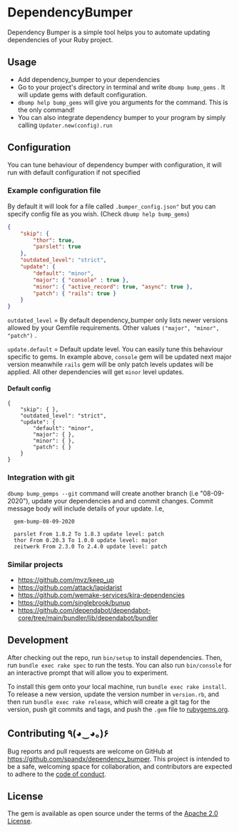 # DependencyBumper

Dependency Bumper is a simple tool helps you to automate updating dependencies of your Ruby project.

## Usage

- Add dependency_bumper to your dependencies
- Go to your project's directory in terminal and write `dbump bump_gems` . It will update gems with default configuration.
- `dbump help bump_gems` will give you arguments for the command. This is the only command!
- You can also integrate dependency bumper to your program by simply calling `Updater.new(config).run`

## Configuration

You can tune behaviour of dependency bumper with configuration, it will run with default configuration if not specified

### Example configuration file

By default it will look for a file called `.bumper_config.json"` but you can specify config file as you wish. (Check `dbump help bump_gems`)

```json
{
    "skip": {
        "thor": true,
        "parslet": true
    },
    "outdated_level": "strict",
    "update": {
        "default": "minor",
        "major": { "console" : true },
        "minor": { "active_record": true, "async": true },
        "patch": { "rails": true }
    }
}
```

`outdated_level` = By default dependency_bumper only lists newer versions allowed by your Gemfile requirements. Other values `("major", "minor", "patch")` .

`update.default` = Default update level. You can easily tune this behaviour specific to gems. In example above, `console` gem will be updated next major version meanwhile `rails` gem will be only patch levels updates will be applied. All other dependencies will get `minor` level updates.

#### Default config

```
{
    "skip": { },
    "outdated_level": "strict",
    "update": {
        "default": "minor",
        "major": { },
        "minor": { },
        "patch": { }
    }
}
```

### Integration with git

```dbump bump_gemps --git``` command will create another branch (i.e "08-09-2020"), update your dependencies and and commit changes. Commit message body will include details of your update. I.e,

```
  gem-bump-08-09-2020

  parslet From 1.8.2 To 1.8.3 update level: patch
  thor From 0.20.3 To 1.0.0 update level: major
  zeitwerk From 2.3.0 To 2.4.0 update level: patch
```

### Similar projects

- https://github.com/mvz/keep_up
- https://github.com/attack/lapidarist
- https://github.com/wemake-services/kira-dependencies
- https://github.com/singlebrook/bunup
- https://github.com/dependabot/dependabot-core/tree/main/bundler/lib/dependabot/bundler

## Development

After checking out the repo, run `bin/setup` to install dependencies. Then, run `bundle exec rake spec` to run the tests. You can also run `bin/console` for an interactive prompt that will allow you to experiment.

To install this gem onto your local machine, run `bundle exec rake install`. To release a new version, update the version number in `version.rb`, and then run `bundle exec rake release`, which will create a git tag for the version, push git commits and tags, and push the `.gem` file to [rubygems.org](https://rubygems.org).

## Contributing ٩(◕‿◕｡)۶

Bug reports and pull requests are welcome on GitHub at https://github.com/spandx/dependency_bumper. This project is intended to be a safe, welcoming space for collaboration, and contributors are expected to adhere to the [code of conduct](https://github.com/[USERNAME]/dependency_bumper/blob/master/CODE_OF_CONDUCT.md).


## License

The gem is available as open source under the terms of the [Apache 2.0 License](https://www.apache.org/licenses/LICENSE-2.0).
